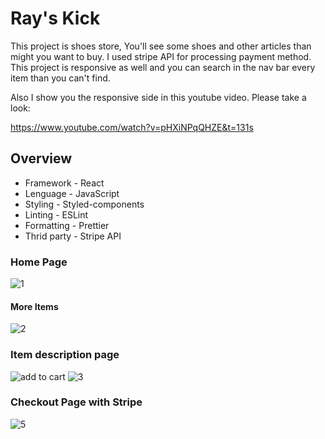# Ray's Kick

This project is shoes store, You'll see some shoes and other articles than might you want to buy. I used stripe API for processing payment method. This project is responsive as well and you can search in the nav bar every item than you can't find.

Also I show you the responsive side in this youtube video. Please take a look:

https://www.youtube.com/watch?v=pHXiNPqQHZE&t=131s

## Overview

- Framework - React
- Lenguage - JavaScript
- Styling - Styled-components
- Linting - ESLint
- Formatting - Prettier
- Thrid party - Stripe API

### Home Page
![1](https://user-images.githubusercontent.com/45718089/221379690-9d2f21e7-54ad-4629-9947-3c1957268c52.jpg)
#### More Items
![2](https://user-images.githubusercontent.com/45718089/221379712-7d31ddca-c149-44e0-b28f-2d5a576c5e08.jpg)
### Item description page
![add to cart](https://user-images.githubusercontent.com/45718089/221379748-c1cff306-ffe7-4f84-9662-67f04f1dee37.jpg)
![3](https://user-images.githubusercontent.com/45718089/221379773-839306b6-43c1-47e4-8f4c-7d081650032f.jpg)
### Checkout Page with Stripe
![5](https://user-images.githubusercontent.com/45718089/221379783-992af970-5fc1-4b00-951b-2faf6fdb85cf.jpg)
